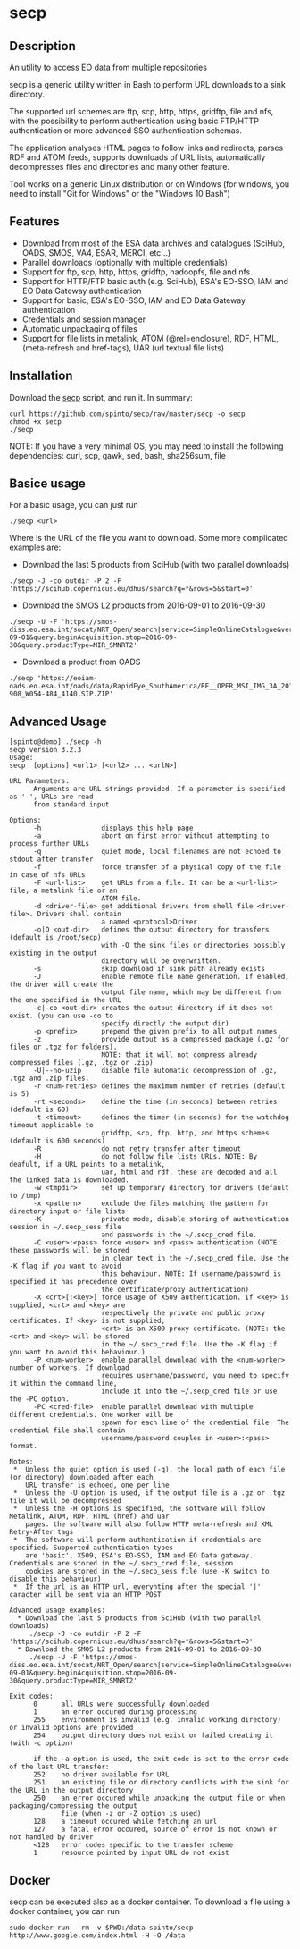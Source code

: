# secp

## Description
An utility to access EO data from multiple repositories

secp is a generic utility written in Bash to perform URL downloads to a sink directory.

The supported url schemes are ftp, scp, http, https, gridftp, file and nfs, with the possibility to perform authentication using basic FTP/HTTP authentication or more advanced SSO authentication schemas.

The application analyses HTML pages to follow links and redirects, parses RDF and ATOM feeds, supports downloads of URL lists, automatically decompresses files and directories and many other feature.

Tool works on a generic Linux distribution or on Windows (for windows, you need to install "Git for Windows" or the "Windows 10 Bash")

## Features

* Download from most of the ESA data archives and catalogues (SciHub, OADS, SMOS, VA4, ESAR, MERCI, etc...)
* Parallel downloads (optionally with multiple credentials)
* Support for ftp, scp, http, https, gridftp, hadoopfs, file and nfs.
* Support for HTTP/FTP basic auth (e.g. SciHub), ESA's EO-SSO, IAM and EO Data Gateway authentication
* Support for basic, ESA's EO-SSO, IAM and EO Data Gateway authentication
* Credentials and session manager
* Automatic unpackaging of files
* Support for file lists in metalink, ATOM (@rel=enclosure), RDF, HTML, (meta-refresh and href-tags), UAR (url textual file lists)

## Installation

Download the [secp](https://github.com/spinto/secp/raw/master/secp) script, and run it. In summary:
```shell
curl https://github.com/spinto/secp/raw/master/secp -o secp
chmod +x secp
./secp
```

NOTE: If you have a very minimal OS, you may need to install the following dependencies: curl, scp, gawk, sed, bash, sha256sum, file

## Basice usage
For a basic usage, you can just run
```shell
./secp <url>
```
Where <url> is the URL of the file you want to download.
Some more complicated examples are:
* Download the last 5 products from SciHub (with two parallel downloads)
```shell
./secp -J -co outdir -P 2 -F 'https://scihub.copernicus.eu/dhus/search?q=*&rows=5&start=0'
```
* Download the SMOS L2 products from 2016-09-01 to 2016-09-30
```shell
./secp -U -F 'https://smos-diss.eo.esa.int/socat/NRT_Open/search|service=SimpleOnlineCatalogue&version=1.0&request=search&format=text%2Fplain&pageCount=50&query.beginAcquisition.start=2016-09-01&query.beginAcquisition.stop=2016-09-30&query.productType=MIR_SMNRT2'
```
* Download a product from OADS
```shell
./secp 'https://eoiam-oads.eo.esa.int/oads/data/RapidEye_SouthAmerica/RE__OPER_MSI_IMG_3A_20150727T143335_S25-908_W054-484_4140.SIP.ZIP'
```     
## Advanced Usage
```shell
[spinto@demo] ./secp -h
secp version 3.2.3
Usage:
secp  [options] <url1> [<url2> ... <urlN>]

URL Parameters:
      Arguments are URL strings provided. If a parameter is specified as '-', URLs are read
      from standard input

Options:
      -h               displays this help page
      -a               abort on first error without attempting to process further URLs
      -q               quiet mode, local filenames are not echoed to stdout after transfer
      -f               force transfer of a physical copy of the file in case of nfs URLs
      -F <url-list>    get URLs from a file. It can be a <url-list> file, a metalink file or an
                       ATOM file.
      -d <driver-file> get additional drivers from shell file <driver-file>. Drivers shall contain
                       a named <protocol>Driver
      -o|O <out-dir>   defines the output directory for transfers (default is /root/secp)
                       with -O the sink files or directories possibly existing in the output
                       directory will be overwritten.
      -s               skip download if sink path already exists
      -J               enable remote file name generation. If enabled, the driver will create the
                       output file name, which may be different from the one specified in the URL
      -c|-co <out-dir> creates the output directory if it does not exist. (you can use -co to
                       specify directly the output dir)
      -p <prefix>      prepend the given prefix to all output names
      -z               provide output as a compressed package (.gz for files or .tgz for folders).
                       NOTE: that it will not compress already compressed files (.gz, .tgz or .zip)
      -U|--no-uzip     disable file automatic decompression of .gz, .tgz and .zip files.
      -r <num-retries> defines the maximum number of retries (default is 5)
      -rt <seconds>    define the time (in seconds) between retries (default is 60)
      -t <timeout>     defines the timer (in seconds) for the watchdog timeout applicable to
                       gridftp, scp, ftp, http, and https schemes (default is 600 seconds)
      -R               do not retry transfer after timeout
      -H               do not follow file lists URLs. NOTE: By deafult, if a URL points to a metalink,
                       uar, html and rdf, these are decoded and all the linked data is downloaded.
      -w <tmpdir>      set up temporary directory for drivers (default to /tmp)
      -x <pattern>     exclude the files matching the pattern for directory input or file lists
      -K               private mode, disable storing of authentication session in ~/.secp_sess file
                       and passwords in the ~/.secp_cred file.
      -C <user>:<pass> force <user> and <pass> authentication (NOTE: these passwords will be stored
                       in clear text in the ~/.secp_cred file. Use the -K flag if you want to avoid
                       this behaviour. NOTE: If username/passowrd is specified it has precedence over
                       the certificate/proxy authentication)
      -X <crt>[:<key>] force usage of X509 authentication. If <key> is supplied, <crt> and <key> are
                       respectively the private and public proxy certificates. If <key> is not supplied,
                       <crt> is an X509 proxy certificate. (NOTE: the <crt> and <key> will be stored
                       in the ~/.secp_cred file. Use the -K flag if you want to avoid this behaviour.)
      -P <num-worker>  enable parallel download with the <num-worker> number of workers. If download
                       requires username/password, you need to specify it within the command line,
                       include it into the ~/.secp_cred file or use the -PC option.
      -PC <cred-file>  enable parallel download with multiple different credentials. One worker will be
                       spawn for each line of the credential file. The credential file shall contain
                       username/password couples in <user>:<pass> format.

Notes:
 *  Unless the quiet option is used (-q), the local path of each file (or directory) downloaded after each
    URL transfer is echoed, one per line
 *  Unless the -U option is used, if the output file is a .gz or .tgz file it will be decompressed
 *  Unless the -H options is specified, the software will follow Metalink, ATOM, RDF, HTML (href) and uar
    pages. the software will also follow HTTP meta-refresh and XML Retry-After tags
 *  The software will perform authentication if credentials are specified. Supported authentication types
    are 'basic', X509, ESA's EO-SSO, IAM and EO Data gateway. Credentials are stored in the ~/.secp_cred file, session
    cookies are stored in the ~/.secp_sess file (use -K switch to disable this behaviour)
 *  If the url is an HTTP url, everyhting after the special '|' caracter will be sent via an HTTP POST

Advanced usage examples:
  * Download the last 5 products from SciHub (with two parallel downloads)
     ./secp -J -co outdir -P 2 -F 'https://scihub.copernicus.eu/dhus/search?q=*&rows=5&start=0'
  * Download the SMOS L2 products from 2016-09-01 to 2016-09-30
     ./secp -U -F 'https://smos-diss.eo.esa.int/socat/NRT_Open/search|service=SimpleOnlineCatalogue&version=1.0&request=search&format=text%2Fplain&pageCount=50&query.beginAcquisition.start=2016-09-01&query.beginAcquisition.stop=2016-09-30&query.productType=MIR_SMNRT2'

Exit codes:
      0      all URLs were successfully downloaded
      1      an error occured during processing
      255    environment is invalid (e.g. invalid working directory) or invalid options are provided
      254    output directory does not exist or failed creating it (with -c option)

      if the -a option is used, the exit code is set to the error code of the last URL transfer:
      252    no driver available for URL
      251    an existing file or directory conflicts with the sink for the URL in the output directory
      250    an error occured while unpacking the output file or when packaging/compressing the output
             file (when -z or -Z option is used)
      128    a timeout occured while fetching an url
      127    a fatal error occured, source of error is not known or not handled by driver
      <128   error codes specific to the transfer scheme
      1      resource pointed by input URL do not exist
```
## Docker
secp can be executed also as a docker container. To download a file using a docker container, you can run
```shell
sudo docker run --rm -v $PWD:/data spinto/secp http://www.google.com/index.html -H -O /data
```
